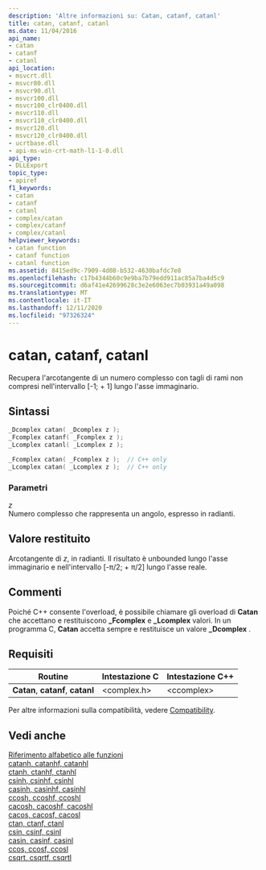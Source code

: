 ```yaml
---
description: 'Altre informazioni su: Catan, catanf, catanl'
title: catan, catanf, catanl
ms.date: 11/04/2016
api_name:
- catan
- catanf
- catanl
api_location:
- msvcrt.dll
- msvcr80.dll
- msvcr90.dll
- msvcr100.dll
- msvcr100_clr0400.dll
- msvcr110.dll
- msvcr110_clr0400.dll
- msvcr120.dll
- msvcr120_clr0400.dll
- ucrtbase.dll
- api-ms-win-crt-math-l1-1-0.dll
api_type:
- DLLExport
topic_type:
- apiref
f1_keywords:
- catan
- catanf
- catanl
- complex/catan
- complex/catanf
- complex/catanl
helpviewer_keywords:
- catan function
- catanf function
- catanl function
ms.assetid: 8415ed9c-7909-4d08-b532-4630bafdc7e8
ms.openlocfilehash: c17b4344b60c9e9ba7b79edd911ac85a7ba4d5c9
ms.sourcegitcommit: d6af41e42699628c3e2e6063ec7b03931a49a098
ms.translationtype: MT
ms.contentlocale: it-IT
ms.lasthandoff: 12/11/2020
ms.locfileid: "97326324"
---
```

# <a name="catan-catanf-catanl"></a>catan, catanf, catanl

Recupera l'arcotangente di un numero complesso con tagli di rami non compresi nell'intervallo [-1; + 1] lungo l'asse immaginario.

## <a name="syntax"></a>Sintassi

```C
_Dcomplex catan( _Dcomplex z );
_Fcomplex catanf( _Fcomplex z );
_Lcomplex catanl( _Lcomplex z );
```

```cpp
_Fcomplex catan( _Fcomplex z );  // C++ only
_Lcomplex catan( _Lcomplex z );  // C++ only
```

### <a name="parameters"></a>Parametri

*z*<br/>
Numero complesso che rappresenta un angolo, espresso in radianti.

## <a name="return-value"></a>Valore restituito

Arcotangente di *z*, in radianti. Il risultato è unbounded lungo l'asse immaginario e nell'intervallo [-π/2; + π/2] lungo l'asse reale.

## <a name="remarks"></a>Commenti

Poiché C++ consente l'overload, è possibile chiamare gli overload di **Catan** che accettano e restituiscono **_Fcomplex** e **_Lcomplex** valori. In un programma C, **Catan** accetta sempre e restituisce un valore **_Dcomplex** .

## <a name="requirements"></a>Requisiti

|Routine|Intestazione C|Intestazione C++|
|-------------|--------------|------------------|
|**Catan**,               **catanf**, **catanl**|\<complex.h>|\<ccomplex>|

Per altre informazioni sulla compatibilità, vedere [Compatibility](../../c-runtime-library/compatibility.md).

## <a name="see-also"></a>Vedi anche

[Riferimento alfabetico alle funzioni](crt-alphabetical-function-reference.md)<br/>
[catanh, catanhf, catanhl](catanh-catanhf-catanhl.md)<br/>
[ctanh, ctanhf, ctanhl](ctanh-ctanhf-ctanhl.md)<br/>
[csinh, csinhf, csinhl](csinh-csinhf-csinhl.md)<br/>
[casinh, casinhf, casinhl](casinh-casinhf-casinhl.md)<br/>
[ccosh, ccoshf, ccoshl](ccosh-ccoshf-ccoshl.md)<br/>
[cacosh, cacoshf, cacoshl](cacosh-cacoshf-cacoshl.md)<br/>
[cacos, cacosf, cacosl](cacos-cacosf-cacosl.md)<br/>
[ctan, ctanf, ctanl](ctan-ctanf-ctanl.md)<br/>
[csin, csinf, csinl](csin-csinf-csinl.md)<br/>
[casin, casinf, casinl](casin-casinf-casinl.md)<br/>
[ccos, ccosf, ccosl](ccos-ccosf-ccosl.md)<br/>
[csqrt, csqrtf, csqrtl](csqrt-csqrtf-csqrtl.md)<br/>
